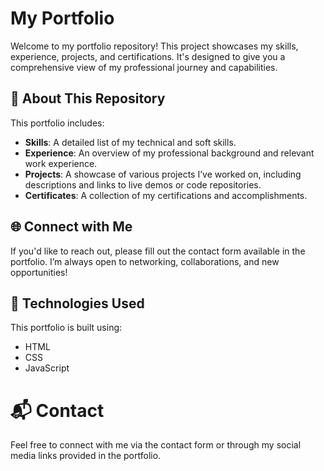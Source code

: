 # My Portfolio

Welcome to my portfolio repository! This project showcases my skills, experience, projects, and certifications. It's designed to give you a comprehensive view of my professional journey and capabilities.

## 📖 About This Repository

This portfolio includes:

- **Skills**: A detailed list of my technical and soft skills.
- **Experience**: An overview of my professional background and relevant work experience.
- **Projects**: A showcase of various projects I’ve worked on, including descriptions and links to live demos or code repositories.
- **Certificates**: A collection of my certifications and accomplishments.

## 🌐 Connect with Me

If you'd like to reach out, please fill out the contact form available in the portfolio. I’m always open to networking, collaborations, and new opportunities!

## 🚀 Technologies Used

This portfolio is built using:

- HTML
- CSS
- JavaScript

# 📬 Contact

Feel free to connect with me via the contact form or through my social media links provided in the portfolio.

